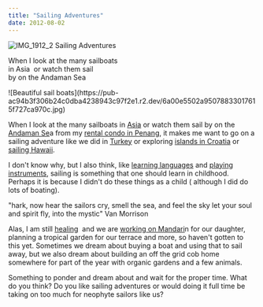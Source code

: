 ```yaml
---
title: "Sailing Adventures"
date: 2012-08-02
---
```


![IMG_1912_2](https://pub-ac94b3f306b24c0dba4238943c97f2e1.r2.dev/6a00e5502a95078833017615f7267a970c.jpg) Sailing Adventures

When I look at the many sailboats  
in Asia  or watch them sail  
by on the Andaman Sea

<!--more--> ![Beautiful sail boats](https://pub-ac94b3f306b24c0dba4238943c97f2e1.r2.dev/6a00e5502a95078833017615f727ca970c.jpg)  
  
When I look at the many sailboats in [Asia](http://soultravelers3new.local/2012/05/penang-at-night.html "Penang") or watch them sail by on the [Andaman Se](http://soultravelers3new.local/2012/06/serene-azure-andaman-sea-1.html "Andaman sea")a from my [rental condo in Penang](http://soultravelers3new.local/2012/04/penang-apartment-or-condo-rental-plenty-of-choices.html "rental condo Penang vacation home"), it makes me want to go on a sailing adventure like we did in [Turkey](http://soultravelers3new.local/2007/07/sailing-away.html "Sail in Turkey") or exploring [islands in Croatia](http://soultravelers3new.local/2007/09/croatian-island.html "sailing island hopping croatia") or [sailing Hawaii](http://soultravelers3new.local/2011/02/sailing-the-stunning-napali-coast-of-kauai-hawaii-with-dolphins-snorkeling-fun.html "Sailing Hawaii").  
  
I don't know why, but I also think, like [learning languages](http://soultravelers3new.local/2011/06/how-to-raise-a-bilingual-or-multi-lingual-child.html "learning languages how to raise a bilingual kid") and [playing instruments](http://soultravelers3new.local/2011/08/kid-playing-violin-around-the-world.html "playing instruments kids"), sailing is something that one should learn in childhood. Perhaps it is because I didn't do these things as a child ( although I did do lots of boating).  
  
"hark, now hear the sailors cry, smell the sea, and feel the sky let your soul and spirit fly, into the mystic" Van Morrison  
  
Alas, I am still [healing](http://soultravelers3new.local/health-and-travel/ "travel health")  and we are [working on Mandari](http://soultravelers3new.local/2012/06/why-learn-mandarin-in-tropical-asia-penang.html "Learning Mandarin in Asia")n for our daughter, planning a tropical garden for our terrace and more, so haven't gotten to this yet. Sometimes we dream about buying a boat and using that to sail away, but we also dream about building an off the grid cob home somewhere for part of the year with organic gardens and a few animals.  
  
Something to ponder and dream about and wait for the proper time. What do you think? Do you like sailing adventures or would doing it full time be taking on too much for neophyte sailors like us?

